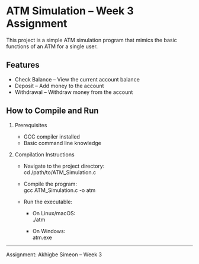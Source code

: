 # ATM Simulation – Week 3 Assignment

This project is a simple ATM simulation program that mimics the basic functions of an ATM for a single user.

## Features
- Check Balance – View the current account balance  
- Deposit – Add money to the account  
- Withdrawal – Withdraw money from the account  

## How to Compile and Run

1. Prerequisites  
   - GCC compiler installed  
   - Basic command line knowledge  

2. Compilation Instructions  
   - Navigate to the project directory:  
     cd /path/to/ATM_Simulation.c
     
   - Compile the program:  
     gcc ATM_Simulation.c -o atm
     
   - Run the executable:  
     - On Linux/macOS:  
       ./atm
       
     - On Windows:  
       atm.exe
       

---

Assignment: Akhigbe Simeon – Week 3
